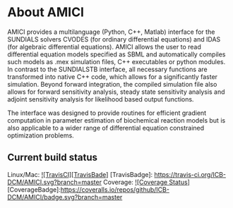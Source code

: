 # About AMICI


AMICI provides a multilanguage (Python, C++, Matlab) interface for the SUNDIALS solvers CVODES (for ordinary differential equations) and IDAS (for algebraic differential equations). AMICI allows the user to read differential equation models specified as SBML and automatically compiles such models as .mex simulation files, C++ executables or python modules. In contrast to the SUNDIALSTB interface, all necessary functions are transformed into native C++ code, which allows for a significantly faster simulation. Beyond forward integration, the compiled simulation file also allows for forward sensitivity analysis, steady state sensitivity analysis and adjoint sensitivity analysis for likelihood based output functions.

The interface was designed to provide routines for efficient gradient computation in parameter estimation of biochemical reaction models but is also applicable to a wider range of differential equation constrained optimization problems.

## Current build status

Linux/Mac: [![TravisCI][TravisBade]](https://travis-ci.org/ICB-DCM/AMICI)
[TravisBadge]: https://travis-ci.org/ICB-DCM/AMICI.svg?branch=master
Coverage: [![Coverage Status]](https://coveralls.io/github/ICB-DCM/AMICI?branch=master)
[CoverageBadge]:https://coveralls.io/repos/github/ICB-DCM/AMICI/badge.svg?branch=master



